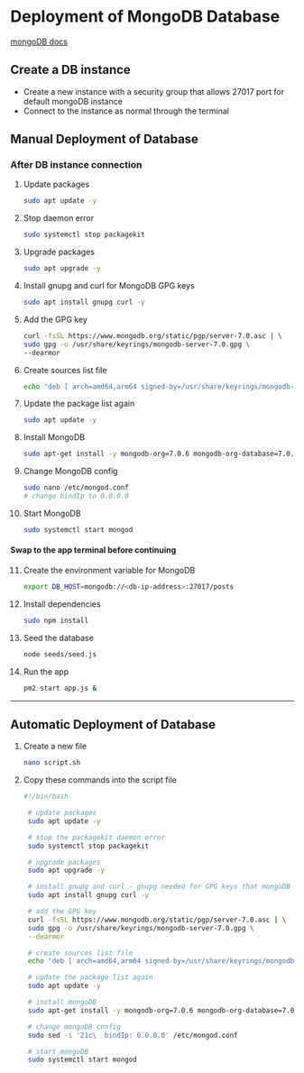 # Deployment of MongoDB Database

[mongoDB docs](https://www.mongodb.com/docs/manual/tutorial/install-mongodb-on-ubuntu/)

## Create a DB instance
- Create a new instance with a security group that allows 27017 port for default mongoDB instance
- Connect to the instance as normal through the terminal

## Manual Deployment of Database
### After DB instance connection
1. Update packages
   ```bash
   sudo apt update -y
   ```
2. Stop daemon error
   ```bash
   sudo systemctl stop packagekit
   ```
3. Upgrade packages
   ```bash
   sudo apt upgrade -y
   ```
4. Install gnupg and curl for MongoDB GPG keys
   ```bash
   sudo apt install gnupg curl -y
   ```
5. Add the GPG key
   ```bash
   curl -fsSL https://www.mongodb.org/static/pgp/server-7.0.asc | \
   sudo gpg -o /usr/share/keyrings/mongodb-server-7.0.gpg \
   --dearmor
   ```
6. Create sources list file
   ```bash
   echo "deb [ arch=amd64,arm64 signed-by=/usr/share/keyrings/mongodb-server-7.0.gpg ] https://repo.mongodb.org/apt/ubuntu jammy/mongodb-org/7.0 multiverse" | sudo tee /etc/apt/sources.list.d/mongodb-org-7.0.list
   ```
7. Update the package list again
   ```bash
   sudo apt update -y
   ```
8. Install MongoDB
   ```bash
   sudo apt-get install -y mongodb-org=7.0.6 mongodb-org-database=7.0.6 mongodb-org-server=7.0.6 mongodb-mongosh=2.1.5 mongodb-org-mongos=7.0.6 mongodb-org-tools=7.0.6
   ```
9.  Change MongoDB config
    ```bash
    sudo nano /etc/mongod.conf
    # change bindIp to 0.0.0.0
    ```
10. Start MongoDB
    ```bash
    sudo systemctl start mongod
    ```

#### Swap to the app terminal before continuing
11.  Create the environment variable for MongoDB
        ```bash
        export DB_HOST=mongodb://<db-ip-address>:27017/posts
        ```
12.  Install dependencies  
        ```bash
        sudo npm install
        ```
13.  Seed the database
        ```bash
        node seeds/seed.js
        ```
14.  Run the app
        ```bash
        pm2 start app.js &
        ```

---

## Automatic Deployment of Database
1. Create a new file
   ```bash
   nano script.sh
   ```
2. Copy these commands into the script file
   ```bash
   #!/bin/bash

    # update packages
    sudo apt update -y

    # stop the packagekit daemon error
    sudo systemctl stop packagekit

    # upgrade packages
    sudo apt upgrade -y

    # install gnupg and curl - gnupg needed for GPG keys that mongoDB uses
    sudo apt install gnupg curl -y

    # add the GPG key
    curl -fsSL https://www.mongodb.org/static/pgp/server-7.0.asc | \
    sudo gpg -o /usr/share/keyrings/mongodb-server-7.0.gpg \
    --dearmor

    # create sources list file
    echo "deb [ arch=amd64,arm64 signed-by=/usr/share/keyrings/mongodb-server-7.0.gpg ] https://repo.mongodb.org/apt/ubuntu jammy/mongodb-org/7.0 multiverse" | sudo tee /etc/apt/sources.list.d/mongodb-org-7.0.list

    # update the package list again
    sudo apt update -y

    # install mongoDB
    sudo apt-get install -y mongodb-org=7.0.6 mongodb-org-database=7.0.6 mongodb-org-server=7.0.6 mongodb-mongosh=2.1.5 mongodb-org-mongos=7.0.6 mongodb-org-tools=7.0.6

    # change mongoDB config
    sudo sed -i '21c\  bindIp: 0.0.0.0' /etc/mongod.conf

    # start mongoDB
    sudo systemctl start mongod
   ```
